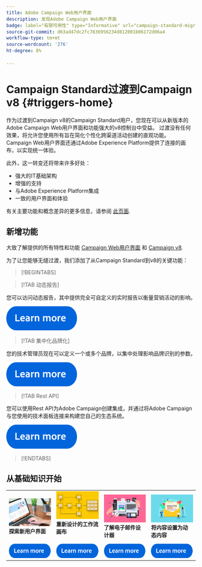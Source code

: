 ```yaml
---
title: Adobe Campaign Web用户界面
description: 发现Adobe Campaign Web用户界面
badge: label="有限可用性" type="Informative" url="campaign-standard-migration-home.md" tooltip="仅限于Campaign Standard已迁移的用户"
source-git-commit: d63ad47dc2fc7836956234d812001b06172d06a4
workflow-type: tm+mt
source-wordcount: '276'
ht-degree: 8%

---
```



# Campaign Standard过渡到Campaign v8 {#triggers-home}

作为过渡到Campaign v8的Campaign Standard用户，您现在可以从新版本的Adobe Campaign Web用户界面和功能强大的v8控制台中受益。 过渡没有任何效果，将允许您使用所有旨在简化个性化跨渠道活动创建的直观功能。 Campaign Web用户界面还通过Adobe Experience Platform提供了连接的画布，以实现统一体验。

此外，这一转变还将带来许多好处：

* 强大的IT基础架构
* 增强的支持
* 与Adobe Experience Platform集成
* 一致的用户界面和体验

有关主要功能和概念差异的更多信息，请参阅 [此页面](https://experienceleague.adobe.com/en/docs/campaign-web/v8/rn/acs-migration.html).

## 新增功能

大致了解提供的所有特性和功能 [Campaign Web用户界面](https://experienceleague.adobe.com/zh-hans/docs/campaign-web/v8/campaign-web-home) 和 [Campaign v8](https://experienceleague.adobe.com/en/docs/campaign/campaign-v8/campaign-home).

为了让您能够无缝过渡，我们添加了从Campaign Standard到v8的关键功能：

>[!BEGINTABS]

>[!TAB 动态报告]

您可以访问动态报告，其中提供完全可自定义的实时报告以衡量营销活动的影响。

[![image](assets/do-not-localize/learn-more-button.svg)](reporting/get-started-reporting.md)

>[!TAB 集中化品牌化]

您的技术管理员现在可以定义一个或多个品牌，以集中处理影响品牌识别的参数。

[![image](assets/do-not-localize/learn-more-button.svg)](branding/branding-gs.md)

>[!TAB Rest API]

您可以使用Rest API为Adobe Campaign创建集成，并通过将Adobe Campaign与您使用的技术面板连接来构建您自己的生态系统。

[![图像](assets/do-not-localize/learn-more-button.svg)](api/get-started-apis.md)

>[!ENDTABS]

## 从基础知识开始

<table style="table-layout:fixed">
  <tr style="border: 0;">
    <td>
    <a href="https://experienceleague.adobe.com/en/docs/campaign-web/v8/start/user-interface"><img src="assets/do-not-localize/menu-ui.jpeg"></a>
    <div><strong>探索新用户界面</strong><br/></div>
    </td>
    <td>
    <a href="https://experienceleague.adobe.com/en/docs/campaign-web/v8/wf/gs-workflows"><img src="assets/do-not-localize/menu-workflows.jpeg"></a>
    <div><strong>重新设计的工作流画布</strong><br/></div><br/>
    </td>
    <td>
    <a href="https://experienceleague.adobe.com/en/docs/campaign-web/v8/msg/email/content/start-design/get-started-email-designer"><img src="assets/do-not-localize/menu-email.png"></a>
    <div><strong>了解电子邮件设计器</strong><br/>
    </div></td>
    <td>
    <a href="https://experienceleague.adobe.com/en/docs/campaign-web/v8/msg/dynamic-content/gs-personalization"><img src="assets/do-not-localize/menu-dynamic.png"></a>
    <div><strong>将内容设置为动态内容</strong><br/></div>
    </td>
  </tr>
  <tr style="border: 0;">
    <td align="center"><a href="https://experienceleague.adobe.com/en/docs/campaign-web/v8/start/user-interface"><img src="assets/do-not-localize/learn-more-button.svg"></a></td>
    <td align="center"><a href="https://experienceleague.adobe.com/en/docs/campaign-web/v8/wf/gs-workflows"><img src="assets/do-not-localize/learn-more-button.svg"></a></td>
    <td align="center"><a href="https://experienceleague.adobe.com/en/docs/campaign-web/v8/msg/email/content/start-design/get-started-email-designer"><img src="assets/do-not-localize/learn-more-button.svg"></a></td>
    <td align="center"><a href="https://experienceleague.adobe.com/en/docs/campaign-web/v8/msg/dynamic-content/gs-personalization"><img src="assets/do-not-localize/learn-more-button.svg"></a></td>
    </tr>
</table>
